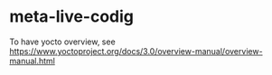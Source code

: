 # meta-live-codig

To have yocto overview, see https://www.yoctoproject.org/docs/3.0/overview-manual/overview-manual.html
